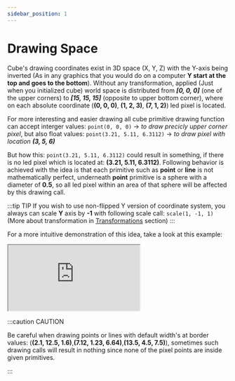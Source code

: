 ```yaml
---
sidebar_position: 1
---
```


# Drawing Space

Cube's drawing coordinates exist in 3D space (X, Y, Z) with the Y-axis being inverted (As in any graphics that you would do on a computer **Y start at the top and goes to the bottom**). Without any transformation, applied (Just when you initialized cube) world space is distributed from _**[0, 0, 0]**_ (one of the upper corners) to _**[15, 15, 15]**_ (opposite to upper bottom corner), where on each absolute coordinate (**(0, 0, 0)**, **(1, 2, 3)**, **(7, 1, 2)**) led pixel is located.

For more interesting and easier drawing all cube primitive drawing function can accept interger values: `point(0, 0, 0)` -> _to draw precicly upper corner pixel_, but also float values: `point(3.21, 5.11, 6.3112)` -> _to draw pixel with location **(3, 5, 6)**_

But how this: `point(3.21, 5.11, 6.3112)` could result in something, if there is no led pixel which is located at: **(3.21, 5.11, 6.3112)**. Following behavior is achieved with the idea is that each primitive such as **point** or **line** is not mathematically perfect, underneath **point** primitive is a sphere with a diameter of **0.5**, so all led pixel within an area of that sphere will be affected by this drawing call.

:::tip TIP
If you wish to use non-flipped Y version of coordinate system, you always can scale **Y** axis by **-1** with following scale call: `scale(1, -1, 1)` (More about transformation in [Transformations](../transforms-doc/content) section)
:::

For a more intuitive demonstration of this idea, take a look at this example:

<iframe src="https://cube.trycubic.com/examples/system/index.html">
  <p>Your browser does not support iframes.</p>
</iframe>

:::caution CAUTION

Be careful when drawing points or lines with default width's at border values: (**(2.1, 12.5, 1.6)**,**(7.12, 1.23, 6.64)**,**(13.5, 4.5, 7.5)**), sometimes such drawing calls will result in nothing since none of the pixel points are inside given primitives.

:::
